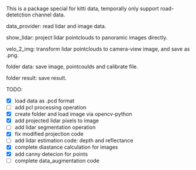 This is a package special for kitti data, temporally only support road-detetction channel data.

data_provider:
	read lidar and image data.

show_lidar:
	project lidar pointclouds to panoramic images directly.

velo_2_img:
	transform lidar pointclouds to camera-view image, and save as .png.

folder data:
    save image, pointcoulds and calibrate file.

folder result:
    save result.

TODO:
- [x] load data as .pcd format
- [ ] add pcl processing operation
- [x] create folder and load image via opencv-python
- [x] add projected lidar pixels to image
- [ ] add lidar segmentation operation
- [x] fix modified projection code
- [ ] add lidar estimation code: depth and reflectance
- [x] complete diastance calculation for images
- [x] add canny detecion for points
- [ ] complete data_augmentation code